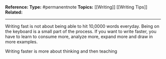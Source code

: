 **Reference:**
**Type:** #permanentnote 
**Topics:** [[Writing]] [[Writing Tips]]
**Related:**

----

Writing fast is not about being able to hit 10,0000 words everyday. Being on the keyboard is a small part of the process. If you want to write faster, you have to learn to consume more, analyze more, expand more and draw in more examples.

Writing faster is more about thinking and then teaching